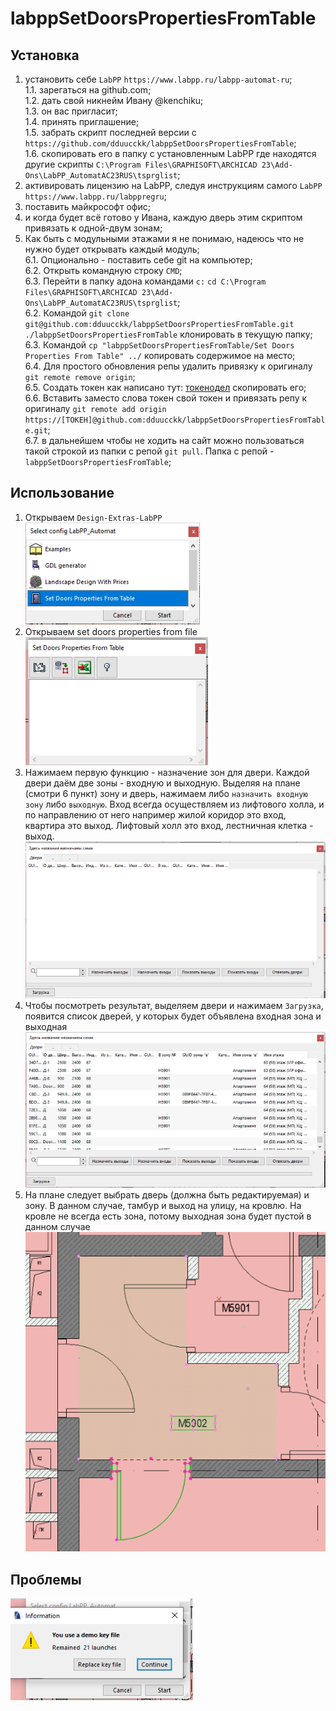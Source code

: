 # labppSetDoorsPropertiesFromTable    

## Установка    

1. установить себе `LabPP` `https://www.labpp.ru/labpp-automat-ru`;    
  1.1. зарегаться на github.com;    
  1.2. дать свой никнейм Ивану @kenchiku;    
  1.3. он вас пригласит;    
  1.4. принять приглашение;    
  1.5. забрать скрипт последней версии с `https://github.com/dduucckk/labppSetDoorsPropertiesFromTable`;    
  1.6. скопировать его в папку с установленным LabPP где находятся другие скрипты `C:\Program Files\GRAPHISOFT\ARCHICAD 23\Add-Ons\LabPP_AutomatAC23RUS\tsprglist`;    
2. активировать лицензию на LabPP, следуя инструкциям самого `LabPP` `https://www.labpp.ru/labppregru`;    
3. поставить майкрософт офис;    
4. и когда будет всё готово у Ивана, каждую дверь этим скриптом привязать к одной-двум зонам;    
5. Как быть с модульными этажами я не понимаю, надеюсь что не нужно будет открывать каждый модуль;    
  6.1. Опционально - поставить себе git на компьютер;    
  6.2. Открыть командную строку `CMD`;    
  6.3. Перейти в папку адона командами `c:`  `cd C:\Program Files\GRAPHISOFT\ARCHICAD 23\Add-Ons\LabPP_AutomatAC23RUS\tsprglist`;    
  6.2. Командой `git clone git@github.com:dduucckk/labppSetDoorsPropertiesFromTable.git ./labppSetDoorsPropertiesFromTable` клонировать в текущую папку;    
  6.3. Командой `cp "labppSetDoorsPropertiesFromTable/Set Doors Properties From Table" ../` копировать содержимое на место;    
  6.4. Для простого обновления репы удалить привязку к оригиналу `git remote remove origin`;    
  6.5. Создать токен как написано тут: [токенодел](https://docs.github.com/en/authentication/keeping-your-account-and-data-secure/creating-a-personal-access-token) скопировать его;     
  6.6. Вставить заместо слова токен свой токен и привязать репу к оригиналу `git remote add origin https://[ТОКЕН]@github.com:dduucckk/labppSetDoorsPropertiesFromTable.git`;    
  6.7. в дальнейшем чтобы не ходить на сайт можно пользоваться такой строкой из папки с репой `git pull`. Папка с репой - `labppSetDoorsPropertiesFromTable`;    

## Использование    

1.    Открываем `Design-Extras-LabPP`    
![открываем LabPP](images/02.png)    
2.    Открываем set doors properties from file    
![открываем set doors properties from file](images/03.png)    
3.    Нажимаем первую функцию - назначение зон для двери. Каждой двери даём две зоны - входную и выходную. Выделяя на плане (смотри 6 пункт) зону и дверь, нажимаем либо `назначить входную зону` либо `выходную`. Вход всегда осуществляем из лифтового холла, и по направлению от него например жилой коридор это вход, квартира это выход. Лифтовый холл это вход, лестничная клетка - выход.    
![нажимаем иконку-планчик](images/04.png)    
5.    Чтобы посмотреть результат, выделяем двери и нажимаем `Загрузка`, появится список дверей, у которых будет объявлена входная зона и выходная    
![нажимаем загрузку](images/05.png)    
7.    На плане следует выбрать дверь (должна быть редактируемая) и зону. В данном случае, тамбур и выход на улицу, на кровлю. На кровле не всегда есть зона, потому выходная зона будет пустой в данном случае    
![выбор на плане](images/06.png)    


## Проблемы    

![ошибка регистрации](images/01.png)    
